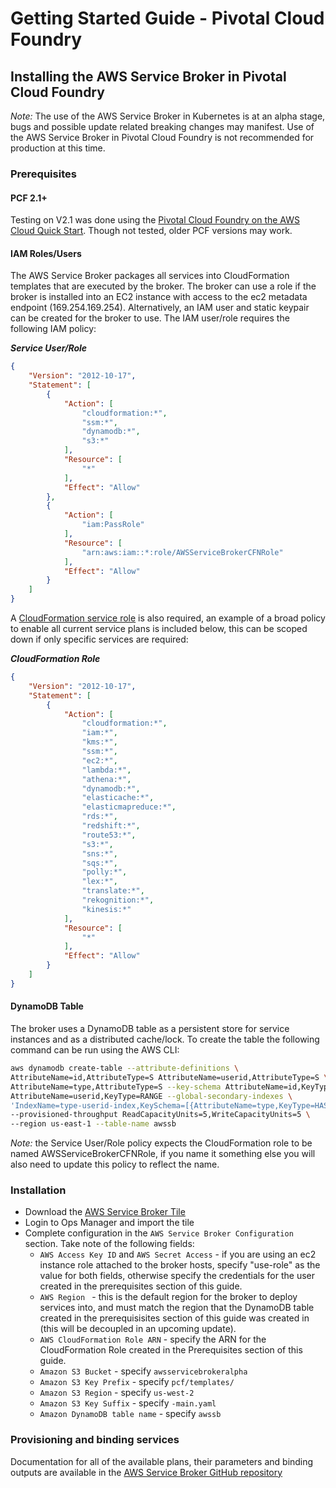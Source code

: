 # Getting Started Guide - Pivotal Cloud Foundry

## Installing the AWS Service Broker in Pivotal Cloud Foundry

*Note:* The use of the AWS Service Broker in Kubernetes is at an alpha stage, bugs and possible update related breaking 
changes may manifest. Use of the AWS Service Broker in Pivotal Cloud Foundry is not recommended for production at this 
time.

### Prerequisites

#### PCF 2.1+

Testing on V2.1 was done using the [Pivotal Cloud Foundry on the AWS Cloud Quick Start](https://aws.amazon.com/quickstart/architecture/pivotal-cloud-foundry/). 
Though not tested, older PCF versions may work.

#### IAM Roles/Users

The AWS Service Broker packages all services into CloudFormation templates that are executed by the broker. The broker 
can use a role if the broker is installed into an EC2 instance with access to the ec2 metadata endpoint 
(169.254.169.254). Alternatively, an IAM user and static keypair can be created for the broker to use. The IAM user/role 
requires the following IAM policy:

***Service User/Role***
```json
{
    "Version": "2012-10-17",
    "Statement": [
        {
            "Action": [
                "cloudformation:*",
                "ssm:*",
                "dynamodb:*",
                "s3:*"
            ],
            "Resource": [
                "*"
            ],
            "Effect": "Allow"
        },
        {
            "Action": [
                "iam:PassRole"
            ],
            "Resource": [
                "arn:aws:iam::*:role/AWSServiceBrokerCFNRole"
            ],
            "Effect": "Allow"
        }
    ]
}
```

A [CloudFormation service role](https://docs.aws.amazon.com/AWSCloudFormation/latest/UserGuide/using-iam-servicerole.html) 
is also required, an example of a broad policy to enable all current service plans is included below, this can be scoped 
down if only specific services are required:

***CloudFormation Role***
```json
{
    "Version": "2012-10-17",
    "Statement": [
        {
            "Action": [
                "cloudformation:*",
                "iam:*",
                "kms:*",
                "ssm:*",
                "ec2:*",
                "lambda:*",
                "athena:*",
                "dynamodb:*",
                "elasticache:*",
                "elasticmapreduce:*",
                "rds:*",
                "redshift:*",
                "route53:*",
                "s3:*",
                "sns:*",
                "sqs:*",
                "polly:*",
                "lex:*",
                "translate:*",
                "rekognition:*",
                "kinesis:*"
            ],
            "Resource": [
                "*"
            ],
            "Effect": "Allow"
        }
    ]
}
```

#### DynamoDB Table

The broker uses a DynamoDB table as a persistent store for service instances and as a distributed cache/lock. To create 
the table the following command can be run using the AWS CLI:

```bash
aws dynamodb create-table --attribute-definitions \
AttributeName=id,AttributeType=S AttributeName=userid,AttributeType=S \
AttributeName=type,AttributeType=S --key-schema AttributeName=id,KeyType=HASH \
AttributeName=userid,KeyType=RANGE --global-secondary-indexes \
'IndexName=type-userid-index,KeySchema=[{AttributeName=type,KeyType=HASH},{AttributeName=userid,KeyType=RANGE}],Projection={ProjectionType=INCLUDE,NonKeyAttributes=[id,userid,type,locked]},ProvisionedThroughput={ReadCapacityUnits=5,WriteCapacityUnits=5}' \
--provisioned-throughput ReadCapacityUnits=5,WriteCapacityUnits=5 \
--region us-east-1 --table-name awssb
```

*Note:* the Service User/Role policy expects the CloudFormation role to be named AWSServiceBrokerCFNRole, if you name it 
something else you will also need to update this policy to reflect the name.

### Installation

* Download the [AWS Service Broker Tile](https://awsservicebrokeralpha.s3.amazonaws.com/pcf/aws-service-broker-0.0.15.pivotal)
* Login to Ops Manager and import the tile
* Complete configuration in the `AWS Service Broker Configuration` section. Take note of the following fields:
  * `AWS Access Key ID` and `AWS Secret Access` - if you are using an ec2 instance role attached to the broker hosts, 
  specify "use-role" as the value for both fields, otherwise specify the credentials for the user created in the 
  prerequisites section of this guide.
  * `AWS Region ` - this is the default region for the broker to deploy services into, and must match the region that the 
  DynamoDB table created in the prerequisisites section of this guide was created in (this will be decoupled in an upcoming update).
  * `AWS CloudFormation Role ARN` - specify the ARN for the CloudFormation Role created in the Prerequisites section of this guide.
  * `Amazon S3 Bucket` - specify `awsservicebrokeralpha`
  * `Amazon S3 Key Prefix` - specify `pcf/templates/`
  * `Amazon S3 Region` - specify `us-west-2`
  * `Amazon S3 Key Suffix` - specify `-main.yaml`
  * `Amazon DynamoDB table name` - specify `awssb`

### Provisioning and binding services

Documentation for all of the available plans, their parameters and binding outputs are available in the 
[AWS Service Broker GitHub repository](https://github.com/awslabs/aws-servicebroker/tree/master/templates)
